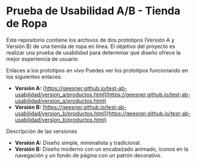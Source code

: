 # Prueba de Usabilidad A/B - Tienda de Ropa

Este repositorio contiene los archivos de dos prototipos (Versión A y Versión B) de una tienda de ropa en línea. El objetivo del proyecto es realizar una prueba de usabilidad para determinar qué diseño ofrece la mejor experiencia de usuario.

Enlaces a los prototipos en vivo
Puedes ver los prototipos funcionando en los siguientes enlaces:
* **Versión A:** [https://geesner.github.io/test-ab-usabilidad/version_a/productos.html](https://geesner.github.io/test-ab-usabilidad/version_a/productos.html)
* **Versión B:** [https://geesner.github.io/test-ab-usabilidad/version_b/productos.html](https://geesner.github.io/test-ab-usabilidad/version_b/productos.html)

Descripción de las versiones
* **Versión A:** Diseño simple, minimalista y tradicional.
* **Versión B:** Diseño moderno con un encabezado animado, íconos en la navegación y un fondo de página con un patrón decorativo.

